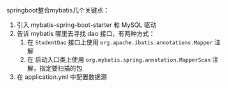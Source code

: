 springboot整合mybatis几个关键点：

1. 引入 mybatis-spring-boot-starter 和 MySQL 驱动
2. 告诉 mybatis 哪里去寻找 dao 接口，有两种方式：
   1. 在 `StudentDao` 接口上使用 `org.apache.ibatis.annotations.Mapper` 注解
   2. 在 启动入口类上使用 `org.mybatis.spring.annotation.MapperScan` 注解，指定要扫描的包
3. 在 application.yml 中配置数据源